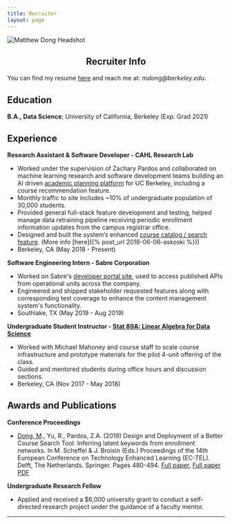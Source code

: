 ```yaml
---
title: Recruiter
layout: page
---
```


<img src="/assets/images/headshot.jpg" alt="Matthew Dong Headshot" style='height="5" width="5"'>


<center> <h2> Recruiter Info </h2> </center>

You can find my resume [here]({{site.url}}/resume/matthew-dong-resume.pdf) and reach me at: _mdong@berkeley.edu_. 

Education
---------

**B.A., Data Science**; University of California, Berkeley (Exp. Grad 2021)

Experience 
----------

**Research Assistant & Software Developer - CAHL Research Lab**
 <!-- <a href="https://github.com/CAHLR" target="_blank">CAHL Research Lab</a> -->

- Worked under the supervision of Zachary Pardos and collaborated on machine learning research and software development teams building an AI driven <a href="https://askoski.berkeley.edu" target="_blank">academic planning platform</a> for UC Berkeley, including a course recommendation feature.
- Monthly traffic to site includes ~10\% of undergraduate population of 30,000 students. 
- Provided general full-stack feature development and testing, helped manage data retraining pipeline receiving periodic enrollment information updates from the campus registrar office.  
- Designed and built the system’s enhanced <a href="https://askoski.berkeley.edu/search" target="_blank">course catalog / search feature</a>.  (More info [here]({% post_url 2018-06-06-askoski %}))
- Berkeley, CA (May 2018 - Present)
 <!-- Trained and optimized machine learning models, created back-end endpoints, designed and implemented the user interface.  -->

**Software Engineering Intern - Sabre Corporation**

- Worked on Sabre's <a href="https://beta.developer.sabre.com" target="_blank">developer portal site</a>, used to access published APIs from operational units across the company.
- Engineered and shipped stakeholder requested features along with corresponding test coverage to enhance the content management system's functionality.
- Southlake, TX (May 2019 - Aug 2019)

**Undergraduate Student Instructor - [Stat 89A: Linear Algebra for Data Science]({{site.url}}/assets/files/stat89a_syllabus.pdf)**

- Worked with Michael Mahoney and course staff to scale course infrastructure and prototype materials for the pilot 4-unit offering of the class. 
- Guided and mentored students during office hours and discussion sections.
- Berkeley, CA (Nov 2017 - May 2018)
	
<!-- * [Projects]({{site.url}}/projects)	 -->
<!-- * DataKind -->
<!-- Global Policy Lab -->

Awards and Publications
----------

**Conference Proceedings**

-  <u>Dong, M</u>., Yu, R., Pardos, Z.A. (2019) Design and Deployment of a Better Course Search Tool: Inferring latent keywords from enrollment networks. In M. Scheffel & J. Broisin (Eds.) Proceedings of the 14th European Conference on Technology Enhanced Learning (EC-TEL). Delft, The Netherlands. Springer. Pages 480-494.  [Full paper](https://link.springer.com/chapter/10.1007%2F978-3-030-29736-7_36), [Full paper PDF]({{site.url}}/assets/files/EC-TEL-paper.pdf)
<!-- - <u>Dong, M</u>., Yu, R., Pardos, Z.A. Design and Deployment of a Better University Course Search: Inferring Latent Keywords from Enrollments. In C. Lync and A. Merceron (Eds.) Proceedings of the 12th International Conference on Educational Data Mining (EDM). Montreal, Canada.  [Short paper PDF]({{site.url}}/assets/files/EDM-paper.pdf)-->

**Undergraduate Research Fellow**

- Applied and received a $6,000 university grant to conduct a self-directed research project under the guidance of a faculty mentor. 

--- 